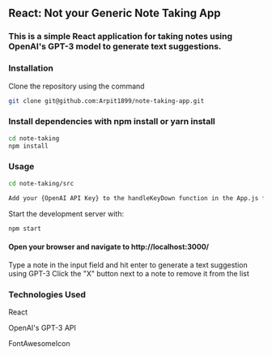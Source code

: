 ## React: Not your Generic Note Taking App

### This is a simple React application for taking notes using OpenAI's GPT-3 model to generate text suggestions.

### Installation

Clone the repository using the command 

```bash
git clone git@github.com:Arpit1899/note-taking-app.git
```
### Install dependencies with npm install or yarn install

```bash
cd note-taking
npm install
```
### Usage
```bash
cd note-taking/src
```
```bash
Add your {OpenAI API Key} to the handleKeyDown function in the App.js file
```

Start the development server with:
```bash
npm start
```

#### Open your browser and navigate to http://localhost:3000/

Type a note in the input field and hit enter to generate a text suggestion using GPT-3
Click the "X" button next to a note to remove it from the list


### Technologies Used
React

OpenAI's GPT-3 API

FontAwesomeIcon

